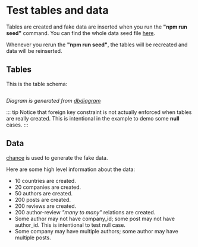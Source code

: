 # Test tables and data

Tables are created and fake data are inserted when you run the **"npm run seed"** command. You can find the whole data seed file [here](https://github.com/charlie0077/graphql-server-crud/blob/master/example/seeds/data.js). 

Whenever you rerun the **"npm run seed"**, the tables will be recreated and data will be reinserted.

## Tables
This is the table schema:

<img :src="$withBase('/table-schema.png')">

*Diagram is generated from [dbdiagram](https://dbdiagram.io/d)*

<!-- 
Graph generated from: https://dbdiagram.io/d
Table companies {
    id int [pk, increment]
    country_id int
    domain text
    public boolean
    phone text
    sales float
    customers int
}

Table authors {
  id int [pk]
    company_id int
    first_name text
    last_name text
    email text
    age int
    salary float
    active boolean
}


Table countries {
  id int [pk]
  name text
 }
 

Table posts {
  id int [pk]
  author_id int
  title text
  public boolean
  clicks int
  score float
}


Table reviews {
  id int [pk]
  star float
  content text
}


Table author_review {
  id int [pk]
  author_id int
  review_id int
}


Ref: companies.country_id > countries.id
Ref: authors.company_id > companies.id
Ref: posts.author_id > authors.id
Ref: author_review.author_id > authors.id
Ref: author_review.review_id > reviews.id 
-->


::: tip
Notice that foreign key constraint is not actually enforced when tables are really created. This is intentional in the example to demo some **null** cases.
:::


## Data
[chance](https://www.npmjs.com/package/chance) is used to generate the fake data. 

Here are some high level information about the data:
* 10 countries are created.
* 20 companies are created.
* 50 authors are created.
* 200 posts are created.
* 200 reviews are created.
* 200 author-review *"many to many"* relations are created.
* Some author may not have company_id; some post may not have author_id. This is intentional to test null case.
* Some company may have multiple authors; some author may have multiple posts.
